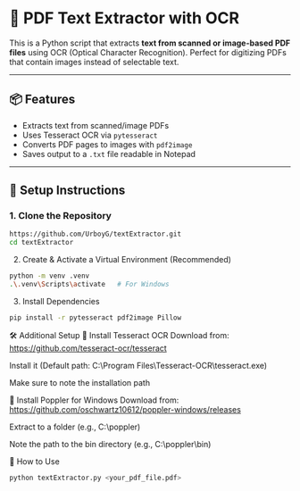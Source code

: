 # 🧾 PDF Text Extractor with OCR

This is a Python script that extracts **text from scanned or image-based PDF files** using OCR (Optical Character Recognition). Perfect for digitizing PDFs that contain images instead of selectable text.

---

## 📦 Features

- Extracts text from scanned/image PDFs
- Uses Tesseract OCR via `pytesseract`
- Converts PDF pages to images with `pdf2image`
- Saves output to a `.txt` file readable in Notepad

---

## 🚀 Setup Instructions

### 1. Clone the Repository

```bash
https://github.com/UrboyG/textExtractor.git
cd textExtractor
```
2. Create & Activate a Virtual Environment (Recommended)
```bash
python -m venv .venv
.\.venv\Scripts\activate   # For Windows
````
3. Install Dependencies
```bash
pip install -r pytesseract pdf2image Pillow
```
🛠️ Additional Setup
📌 Install Tesseract OCR
Download from: https://github.com/tesseract-ocr/tesseract

Install it (Default path: C:\Program Files\Tesseract-OCR\tesseract.exe)

Make sure to note the installation path

📌 Install Poppler for Windows
Download from: https://github.com/oschwartz10612/poppler-windows/releases

Extract to a folder (e.g., C:\poppler)

Note the path to the bin directory (e.g., C:\poppler\bin)

🧠 How to Use
```bash
python textExtractor.py <your_pdf_file.pdf>
```



